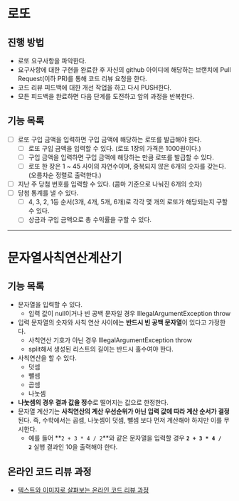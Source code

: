 # 로또
## 진행 방법
* 로또 요구사항을 파악한다.
* 요구사항에 대한 구현을 완료한 후 자신의 github 아이디에 해당하는 브랜치에 Pull Request(이하 PR)를 통해 코드 리뷰 요청을 한다.
* 코드 리뷰 피드백에 대한 개선 작업을 하고 다시 PUSH한다.
* 모든 피드백을 완료하면 다음 단계를 도전하고 앞의 과정을 반복한다.

## 기능 목록
- [ ] 로또 구입 금액을 입력하면 구입 금액에 해당하는 로또를 발급해야 한다.
  - [ ] 로또 구입 금액을 입력할 수 있다. (로또 1장의 가격은 1000원이다.)
  - [ ] 구입 금액을 입력하면 구입 금액에 해당하는 만큼 로또를 발급할 수 있다.
  - [ ] 로또 한 장은 1 ~ 45 사이의 자연수이며, 중복되지 않은 6개의 숫자를 갖는다. (오름차순 정렬로 출력한다.)
- [ ] 지난 주 당첨 번호를 입력할 수 있다. (콤마 기준으로 나눠진 6개의 숫자)
- [ ] 당첨 통계를 낼 수 있다.
  - [ ] 4, 3, 2, 1등 순서(3개, 4개, 5개, 6개)로 각각 몇 개의 로또가 해당되는지 구할 수 있다.
  - [ ] 상금과 구입 금액으로 총 수익률을 구할 수 있다.

<hr>

# 문자열사칙연산계산기
## 기능 목록

- 문자열을 입력할 수 있다.
    - 입력 값이 null이거나 빈 공백 문자일 경우 IllegalArgumentException throw
- 입력 문자열의 숫자와 사칙 연산 사이에는 **반드시 빈 공백 문자열**이 있다고 가정한다.
    - 사칙연산 기호가 아닌 경우 IllegalArgumentException throw
    - split해서 생성된 리스트의 길이는 반드시 홀수여야 한다.
- 사칙연산을 할 수 있다.
    - 덧셈
    - 뺄셈
    - 곱셈
    - 나눗셈
- **나눗셈의 경우 결과 값을 정수**로 떨어지는 값으로 한정한다.
- 문자열 계산기는 **사칙연산의 계산 우선순위가 아닌 입력 값에 따라 계산 순서가 결정**된다. 즉, 수학에서는 곱셈, 나눗셈이 덧셈, 뺄셈 보다 먼저 계산해야 하지만 이를 무시한다.
    - 예를 들어 **`2 + 3 * 4 / 2`**와 같은 문자열을 입력할 경우 **`2 + 3 * 4 / 2`** 실행 결과인 10을 출력해야 한다.


## 온라인 코드 리뷰 과정
* [텍스트와 이미지로 살펴보는 온라인 코드 리뷰 과정](https://github.com/next-step/nextstep-docs/tree/master/codereview)

